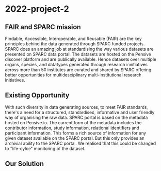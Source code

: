 # 2022-project-2
## FAIR and SPARC mission
 Findable, Accessible, Interoperable, and Reusable (FAIR) are the key principles behind the data generated through SPARC funded projects. SPARC does an amazing job at standardising the way various datasets are presented on SPARC data portal. The datasets are hosted on the Pensive discover platform and are publically available. Hence datasets over multiple organs, species, and datatypes generated through research innitiatives across more than 50 institutes are curated and shared by SPARC offering better opportunities for multidesciplinary multi-institutional research initiatives. 

## Existing Opportunity 
   With such diversity in data generating sources, to meet FAIR standards, there's a need for a structured, standardised, informative and user friendly way of organising the raw data. SPARC portal is based on the metadata hosted on Pensive.io. The current form of the metadata includes the contributor information, study information, relational identifiers and participant information. This forms a rich source of information for any given dataset available on the SPARC portal. But this only provides an archivial ability to the SPARC portal. We realised that this could be changed to "life-cylce" monitoring of the dataset.
   
## Our Solution
